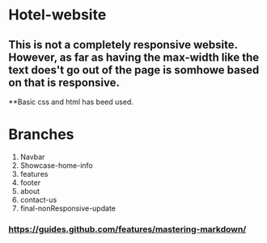 # Hotel-website
## This is not a completely responsive website. However, as far as having the max-width like the text does't go out of the page is somhowe based on that is responsive.
**Basic css and html has beed used.
# Branches
1. Navbar
1. Showcase-home-info
1. features
1. footer
1. about
1. contact-us
1. final-nonResponsive-update
### https://guides.github.com/features/mastering-markdown/
